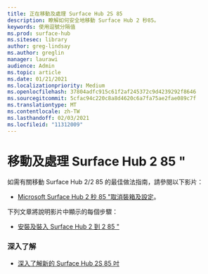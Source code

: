 ```yaml
---
title: 正在移動及處理 Surface Hub 2S 85
description: 瞭解如何安全地移動 Surface Hub 2 秒85。
keywords: 使用逗號分隔值
ms.prod: surface-hub
ms.sitesec: library
author: greg-lindsay
ms.author: greglin
manager: laurawi
audience: Admin
ms.topic: article
ms.date: 01/21/2021
ms.localizationpriority: Medium
ms.openlocfilehash: 37804adfc915c61f2af245372c9d4239292f8646
ms.sourcegitcommit: 5cfac94c220c8a8d4620c6a7fa75ae2fae089c7f
ms.translationtype: MT
ms.contentlocale: zh-TW
ms.lasthandoff: 02/03/2021
ms.locfileid: "11312009"
---
```

# 移動及處理 Surface Hub 2 85 "

如需有關移動 Surface Hub 2/2 85 的最佳做法指南，請參閱以下影片： 
- [Microsoft Surface Hub 2 秒 85 "取消裝箱及設定](https://aka.ms/Hub2S85Unboxing)。 

下列文章將說明影片中顯示的每個步驟：

- [安裝及裝入 Surface Hub 2 到 2 85 "](surface-hub-2s-85-install-mount.md)

### 深入了解
- [深入了解新的 Surface Hub 2S 85 吋](https://techcommunity.microsoft.com/t5/surface-it-pro-blog/inside-look-at-the-new-surface-hub-2s-85/ba-p/1721773)

